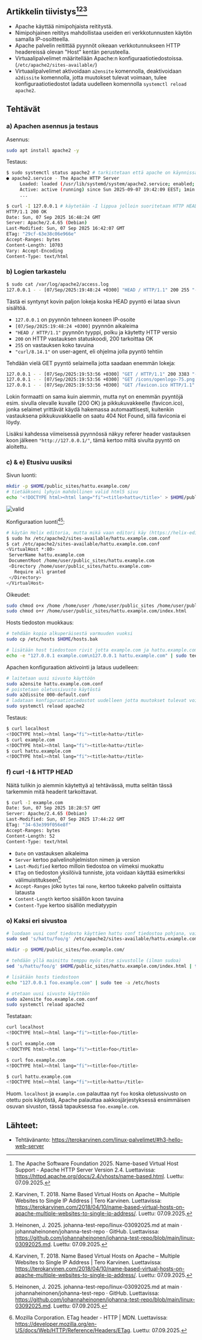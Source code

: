 ## Artikkelin tiivistys[^1][^2][^3]
- Apache käyttää nimipohjaista reititystä.
- Nimipohjainen reititys mahdollistaa useiden eri verkkotunnusten käytön samalla IP-osoitteella.
- Apache palvelin reitittää pyynnöt oikeaan verkkotunnukseen HTTP headereissä olevan "Host" kentän perusteella.
- Virtuaalipalvelimet määritellään Apache:n konfiguraatiotiedostoissa. (`/etc/apache2/sites-available/`)
- Virtuaalipalvelimet aktivoidaan `a2ensite` komennolla, deaktivoidaan `a2dissite` komennolla, jotta muutokset tulevat voimaan, tulee konfiguraatiotiedostot ladata uudelleen komennolla `systemctl reload apache2`.

## Tehtävät

### a) Apachen asennus ja testaus
Asennus:
```bash
sudo apt install apache2 -y
```

Testaus:
```bash
$ sudo systemctl status apache2 # tarkistetaan että apache on käynnissä
● apache2.service - The Apache HTTP Server
     Loaded: loaded (/usr/lib/systemd/system/apache2.service; enabled; preset: >
     Active: active (running) since Sun 2025-09-07 19:42:09 EEST; 1min 25s ago
     ...
```

```bash
$ curl -I 127.0.0.1 # käytetään -I lippua jolloin suoritetaan HTTP HEAD pyyntö, joka palauttaa vain headerit ilman sisältöä
HTTP/1.1 200 OK
Date: Sun, 07 Sep 2025 16:48:24 GMT
Server: Apache/2.4.65 (Debian)
Last-Modified: Sun, 07 Sep 2025 16:42:07 GMT
ETag: "29cf-63e38c06e966e"
Accept-Ranges: bytes
Content-Length: 10703
Vary: Accept-Encoding
Content-Type: text/html
```


### b) Logien tarkastelu
```bash
$ sudo cat /var/log/apache2/access.log
127.0.0.1 - - [07/Sep/2025:19:48:24 +0300] "HEAD / HTTP/1.1" 200 255 "-" "curl/8.14.1"
```
Tästä ei syntynyt kovin paljon lokeja koska HEAD pyyntö ei lataa sivun sisältöä.

- `127.0.0.1` on pyynnön tehneen koneen IP-osoite
- `[07/Sep/2025:19:48:24 +0300]` pyynnön aikaleima
- `"HEAD / HTTP/1.1"` pyynnön tyyppi, polku ja käytetty HTTP versio
- `200` on HTTP vastauksen statuskoodi, 200 tarkoittaa OK
- `255` on vastauksen koko tavuina
- `"curl/8.14.1"` on user-agent, eli ohjelma jolla pyyntö tehtiin

Tehdään vielä GET pyyntö selaimella jotta saadaan enemmän lokeja:
```bash
127.0.0.1 - - [07/Sep/2025:19:53:56 +0300] "GET / HTTP/1.1" 200 3383 "-" "Mozilla/5.0 (X11; Linux x86_64; rv:128.0) Gecko/20100101 Firefox/128.0"
127.0.0.1 - - [07/Sep/2025:19:53:56 +0300] "GET /icons/openlogo-75.png HTTP/1.1" 200 6040 "http://127.0.0.1/" "Mozilla/5.0 (X11; Linux x86_64; rv:128.0) Gecko/20100101 Firefox/128.0"
127.0.0.1 - - [07/Sep/2025:19:53:56 +0300] "GET /favicon.ico HTTP/1.1" 404 487 "http://127.0.0.1/" "Mozilla/5.0 (X11; Linux x86_64; rv:128.0) Gecko/20100101 Firefox/128.0"
```
Lokin formaatti on sama kuin aiemmin, mutta nyt on enemmän pyyntöjä esim. sivulla olevalle kuvalle (200 OK) ja pikkukuvakkeelle (favicon.ico), jonka selaimet yrittävät käydä hakemassa automaattisesti, kuitenkin vastauksena pikkukuvakkaelle on saatu 404 Not Found, sillä faviconia ei löydy.

Lisäksi kahdessa viimeisessä pyynnössä näkyy referer header vastauksen koon jälkeen `"http://127.0.0.1/"`, tämä kertoo miltä sivulta pyyntö on aloitettu.

### c) & e) Etusivu uusiksi
Sivun luonti:
```bash
mkdir -p $HOME/public_sites/hattu.example.com/
# tietääkseni lyhyin mahdollinen valid html5 sivu
echo '<!DOCTYPE html><html lang="fi"><title>hattu</title>' > $HOME/public_sites/hattu.example.com/index.html
```
![valid](/assets/h3/valid_page.png)


Konfiguraation luonti[^2][^3]:
```bash
# käytän Helix editoria, mutta mikä vaan editori käy (https://helix-editor.com/)
$ sudo hx /etc/apache2/sites-available/hattu.example.com.conf
$ cat /etc/apache2/sites-available/hattu.example.com.conf
<VirtualHost *:80>
 ServerName hattu.example.com
 DocumentRoot /home/user/public_sites/hattu.example.com
 <Directory /home/user/public_sites/hattu.example.com>
   Require all granted
 </Directory>
</VirtualHost>
```

Oikeudet:
```bash
sudo chmod o+x /home /home/user /home/user/public_sites /home/user/public_sites/hattu.example.com/
sudo chmod o+r /home/user/public_sites/hattu.example.com/index.html
```

Hosts tiedoston muokkaus:
```bash
# tehdään kopio alkuperäisestä varmuuden vuoksi
sudo cp /etc/hosts $HOME/hosts.bak

# lisätään host tiedostoon rivit jotta example.com ja hattu.example.com osoittaa localhostiin
echo -e "127.0.0.1 example.com\n127.0.0.1 hattu.example.com" | sudo tee -a /etc/hosts
```

Apachen konfiguraation aktivointi ja lataus uudelleen:
```bash
# laitetaan uusi sivusto käyttöön
sudo a2ensite hattu.example.com.conf
# poistetaan oletussivusto käytöstä
sudo a2dissite 000-default.conf
# ladataan konfiguraatiotiedostot uudelleen jotta muutokset tulevat voimaan
sudo systemctl reload apache2
```

Testaus:
```bash
$ curl localhost
<!DOCTYPE html><html lang="fi"><title>hattu</title>
$ curl example.com
<!DOCTYPE html><html lang="fi"><title>hattu</title>
$ curl hattu.example.com
<!DOCTYPE html><html lang="fi"><title>hattu</title>
```


### f) curl -I & HTTP HEAD
Näitä tulikin jo aiemmin käytettyä a) tehtävässä, mutta selitän tässä tarkemmin mitä headerit tarkoittavat.

```bash
$ curl -I example.com
Date: Sun, 07 Sep 2025 18:28:57 GMT
Server: Apache/2.4.65 (Debian)
Last-Modified: Sun, 07 Sep 2025 17:44:22 GMT
ETag: "34-63e399f056e8f"
Accept-Ranges: bytes
Content-Length: 52
Content-Type: text/html
```

- `Date` on vastauksen aikaleima
- `Server` kertoo palvelinohjelmiston nimen ja version
- `Last-Modified` kertoo milloin tiedostoa on viimeksi muokattu
- `ETag` on tiedoston yksilöivä tunniste, jota voidaan käyttää esimerkiksi välimuistitukseen[^4]
- `Accept-Ranges` joko `bytes` tai `none`, kertoo tukeeko palvelin osittaista latausta
- `Content-Length` kertoo sisällön koon tavuina
- `Content-Type` kertoo sisällön mediatyypin

### o) Kaksi eri sivustoa

```bash
# luodaan uusi conf tiedosto käyttäen hattu conf tiedostoa pohjana, vaihdetaan kaikki "hattu" sanat "foo":ksi
sudo sed 's/hattu/foo/g' /etc/apache2/sites-available/hattu.example.com.conf | sudo tee /etc/apache2/sites-available/foo.example.com.conf

mkdir -p $HOME/public_sites/foo.example.com/

# tehdään yllä mainittu temppu myös itse sivustolle (ilman sudoa)
sed 's/hattu/foo/g' $HOME/public_sites/hattu.example.com/index.html | tee $HOME/public_sites/foo.example.com/index.html

# lisätään hosts tiedostoon
echo "127.0.0.1 foo.example.com" | sudo tee -a /etc/hosts

# otetaan uusi sivusto käyttöön
sudo a2ensite foo.example.com.conf
sudo systemctl reload apache2
```

Testataan:
```bash
curl localhost
<!DOCTYPE html><html lang="fi"><title>foo</title>

$ curl example.com
<!DOCTYPE html><html lang="fi"><title>foo</title>

$ curl foo.example.com
<!DOCTYPE html><html lang="fi"><title>foo</title>

$ curl hattu.example.com
<!DOCTYPE html><html lang="fi"><title>hattu</title>
```

Huom. `localhost` ja `example.com` palauttaa nyt `foo` koska oletussivusto on otettu pois käytöstä, Apache palauttaa aakkosjärjestyksessä ensimmäisen osuvan sivuston, tässä tapauksessa `foo.example.com`.


## Lähteet:
- Tehtävänanto: https://terokarvinen.com/linux-palvelimet/#h3-hello-web-server
[^1]: The Apache Software Foundation 2025. Name-based Virtual Host Support - Apache HTTP Server Version 2.4. Luettavissa: https://httpd.apache.org/docs/2.4/vhosts/name-based.html. Luettu: 07.09.2025.
[^2]: Karvinen, T. 2018. Name Based Virtual Hosts on Apache – Multiple Websites to Single IP Address | Tero Karvinen. Luettavissa: https://terokarvinen.com/2018/04/10/name-based-virtual-hosts-on-apache-multiple-websites-to-single-ip-address/. Luettu: 07.09.2025.
[^3]: Heinonen, J. 2025. johanna-test-repo/linux-03092025.md at main · johannaheinonen/johanna-test-repo · GitHub. Luettavissa: https://github.com/johannaheinonen/johanna-test-repo/blob/main/linux-03092025.md. Luettu: 07.09.2025.
[^4]: Mozilla Corporation. ETag header - HTTP | MDN. Luettavissa: https://developer.mozilla.org/en-US/docs/Web/HTTP/Reference/Headers/ETag. Luettu: 07.09.2025.